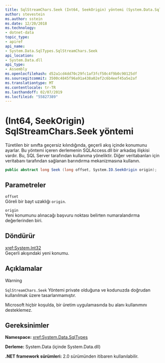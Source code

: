 ```yaml
---
title: SqlStreamChars.Seek (Int64, SeekOrigin) yöntemi (System.Data.SqlTypes)
author: stevestein
ms.author: sstein
ms.date: 12/20/2018
ms.technology:
- dotnet-data
topic_type:
- apiref
api_name:
- System.Data.SqlTypes.SqlStreamChars.Seek
api_location:
- System.Data.dll
api_type:
- Assembly
ms.openlocfilehash: d52a1cd4dd70c29fc1af3fcf50c4f9b0c90125df
ms.sourcegitcommit: 3500c4845f96a91a438a02ef2c6b4eef45a5e2af
ms.translationtype: MT
ms.contentlocale: tr-TR
ms.lasthandoff: 02/07/2019
ms.locfileid: "55827389"
---
```

# <a name="sqlstreamcharsseekint64-seekorigin-method"></a>(Int64, SeekOrigin) SqlStreamChars.Seek yöntemi

Türetilen bir sınıfta geçersiz kılındığında, geçerli akış içinde konumunu ayarlar. Bu yöntemi içeren derlemenin SQLAccess.dll bir arkadaş ilişkisi vardır. Bu, SQL Server tarafından kullanıma yöneliktir. Diğer veritabanları için veritabanı tarafından sağlanan barındırma mekanizmasına kullanın.

```csharp
public abstract long Seek (long offset, System.IO.SeekOrigin origin);
```

## <a name="parameters"></a>Parametreler

`offset`\
Göreli bir bayt uzaklığı `origin`.

`origin`\
Yeni konumunu alınacağı başvuru noktası belirten numaralandırma değerlerinden biri.

## <a name="returns"></a>Döndürür

<xref:System.Int32>\
Geçerli akışındaki yeni konumu.

## <a name="remarks"></a>Açıklamalar

> [!WARNING]
> `SqlStreamChars.Seek` Yöntemi private olduğuna ve kodunuzda doğrudan kullanılmak üzere tasarlanmamıştır.
>
> Microsoft hiçbir koşulda, bir üretim uygulamasında bu alanı kullanımını desteklemez.

## <a name="requirements"></a>Gereksinimler

**Namespace:** <xref:System.Data.SqlTypes>

**Derleme:** System.Data (içinde System.Data.dll)

**.NET framework sürümleri:** 2.0 sürümünden itibaren kullanılabilir.